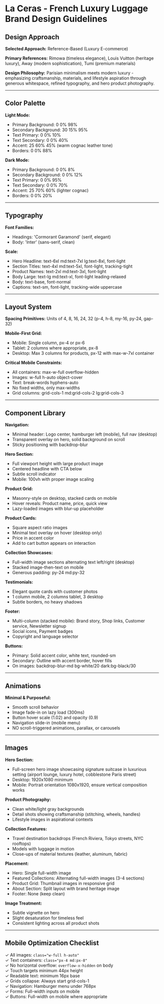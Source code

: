 # La Ceras - French Luxury Luggage Brand Design Guidelines

## Design Approach

**Selected Approach:** Reference-Based (Luxury E-commerce)

**Primary References:** Rimowa (timeless elegance), Louis Vuitton (heritage luxury), Away (modern sophistication), Tumi (premium materials)

**Design Philosophy:** Parisian minimalism meets modern luxury - emphasizing craftsmanship, materials, and lifestyle aspiration through generous whitespace, refined typography, and hero product photography.

---

## Color Palette

**Light Mode:**
- Primary Background: 0 0% 98%
- Secondary Background: 30 15% 95%
- Text Primary: 0 0% 10%
- Text Secondary: 0 0% 40%
- Accent: 25 60% 45% (warm cognac leather tone)
- Borders: 0 0% 88%

**Dark Mode:**
- Primary Background: 0 0% 8%
- Secondary Background: 0 0% 12%
- Text Primary: 0 0% 95%
- Text Secondary: 0 0% 70%
- Accent: 25 70% 60% (lighter cognac)
- Borders: 0 0% 20%

---

## Typography

**Font Families:**
- Headings: 'Cormorant Garamond' (serif, elegant)
- Body: 'Inter' (sans-serif, clean)

**Scale:**
- Hero Headline: text-6xl md:text-7xl lg:text-8xl, font-light
- Section Titles: text-4xl md:text-5xl, font-light, tracking-tight
- Product Names: text-2xl md:text-3xl, font-light
- Body Large: text-lg md:text-xl, font-light leading-relaxed
- Body: text-base, font-normal
- Captions: text-sm, font-light, tracking-wide uppercase

---

## Layout System

**Spacing Primitives:** Units of 4, 8, 16, 24, 32 (p-4, h-8, my-16, py-24, gap-32)

**Mobile-First Grid:**
- Mobile: Single column, px-4 or px-6
- Tablet: 2 columns where appropriate, px-8
- Desktop: Max 3 columns for products, px-12 with max-w-7xl container

**Critical Mobile Constraints:**
- All containers: max-w-full overflow-hidden
- Images: w-full h-auto object-cover
- Text: break-words hyphens-auto
- No fixed widths, only max-widths
- Grid columns: grid-cols-1 md:grid-cols-2 lg:grid-cols-3

---

## Component Library

**Navigation:**
- Minimal header: Logo center, hamburger left (mobile), full nav (desktop)
- Transparent overlay on hero, solid background on scroll
- Sticky positioning with backdrop-blur

**Hero Section:**
- Full viewport height with large product image
- Centered headline with CTA below
- Subtle scroll indicator
- Mobile: 100vh with proper image scaling

**Product Grid:**
- Masonry-style on desktop, stacked cards on mobile
- Hover reveals: Product name, price, quick view
- Lazy-loaded images with blur-up placeholder

**Product Cards:**
- Square aspect ratio images
- Minimal text overlay on hover (desktop only)
- Price in accent color
- Add to cart button appears on interaction

**Collection Showcases:**
- Full-width image sections alternating text left/right (desktop)
- Stacked image-then-text on mobile
- Generous padding: py-24 md:py-32

**Testimonials:**
- Elegant quote cards with customer photos
- 1 column mobile, 2 columns tablet, 3 desktop
- Subtle borders, no heavy shadows

**Footer:**
- Multi-column (stacked mobile): Brand story, Shop links, Customer service, Newsletter signup
- Social icons, Payment badges
- Copyright and language selector

**Buttons:**
- Primary: Solid accent color, white text, rounded-sm
- Secondary: Outline with accent border, hover fills
- On images: backdrop-blur-md bg-white/20 dark:bg-black/30

---

## Animations

**Minimal & Purposeful:**
- Smooth scroll behavior
- Image fade-in on lazy load (300ms)
- Button hover scale (1.02) and opacity (0.9)
- Navigation slide-in (mobile menu)
- NO scroll-triggered animations, parallax, or carousels

---

## Images

**Hero Section:**
- Full-screen hero image showcasing signature suitcase in luxurious setting (airport lounge, luxury hotel, cobblestone Paris street)
- Desktop: 1920x1080 minimum
- Mobile: Portrait orientation 1080x1920, ensure vertical composition works

**Product Photography:**
- Clean white/light gray backgrounds
- Detail shots showing craftsmanship (stitching, wheels, handles)
- Lifestyle images in aspirational contexts

**Collection Features:**
- Travel destination backdrops (French Riviera, Tokyo streets, NYC rooftops)
- Models with luggage in motion
- Close-ups of material textures (leather, aluminum, fabric)

**Placement:**
- Hero: Single full-width image
- Featured Collections: Alternating full-width images (3-4 sections)
- Product Grid: Thumbnail images in responsive grid
- About Section: Split layout with brand heritage image
- Footer: None (keep clean)

**Image Treatment:**
- Subtle vignette on hero
- Slight desaturation for timeless feel
- Consistent lighting across all product shots

---

## Mobile Optimization Checklist

✓ All images: `class="w-full h-auto"`  
✓ Text containers: `class="px-4 md:px-8"`  
✓ No horizontal overflow: `overflow-x-hidden` on body  
✓ Touch targets minimum 44px height  
✓ Readable text: minimum 16px base  
✓ Grids collapse: Always start grid-cols-1  
✓ Navigation: Hamburger menu under 768px  
✓ Forms: Full-width inputs on mobile  
✓ Buttons: Full-width on mobile where appropriate